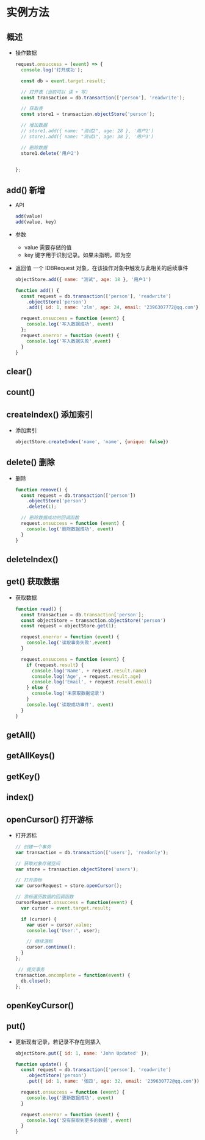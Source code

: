 # 实例方法

## 概述

+ 操作数据

  ```js
  request.onsuccess = (event) => {
    console.log('打开成功');

    const db = event.target.result;

    // 打开表（当前可以 读 + 写）
    const transaction = db.transaction(['person'], 'readwrite');

    // 获取表
    const store1 = transaction.objectStore('person');

    // 增加数据
    // store1.add({ name: "测试2", age: 28 }, '用户2')
    // store1.add({ name: "测试3", age: 38 }, '用户3')

    // 删除数据
    store1.delete('用户2')


  };
  ```

## add() 新增

+ API

  ```js
  add(value)
  add(value, key)
  ```

+ 参数

  + value 需要存储的值
  + key 键字用于识别记录。如果未指明，即为空

+ 返回值 一个 IDBRequest 对象，在该操作对象中触发与此相关的后续事件

  ```js
  objectStore.add({ name: "测试", age: 18 }, '用户1')
  ```

  ```js
  function add() {
    const request = db.transaction(['person'], 'readwrite')
      .objectStore('person')
      .add({ id: 1, name: 'zlm', age: 24, email: '2396307772@qq.com'});

    request.onsuccess = function (event) {
      console.log('写入数据成功', event)
    };
    request.onerror = function (event) {
      console.log('写入数据失败',event)
    }
  }

  ```


## clear()


## count()


## createIndex() 添加索引

+ 添加索引

  ```js
  objectStore.createIndex('name', 'name', {unique: false})
  ```

## delete() 删除

+ 删除

  ```js
  function remove() {
    const request = db.transaction(['person'])
      .objectStore('person')
      .delete(1);

    // 删除数据成功的回调函数
    request.onsuccess = function (event) {
      console.log('删除数据成功', event)
    }
  }
  ```


## deleteIndex()


## get() 获取数据

+ 获取数据

  ```js
  function read() {
    const transaction = db.transaction['person'];
    const objectStore = transaction.objectStore('person')
    const request = objectStore.get(1);

    request.onerror = function (event) {
      console.log('读取事务失败',event)
    }

    request.onsuccess = function (event) {
      if (request.result) {
        console.log('Name', + request.result.name)
        console.log('Age', + request.result.age)
        console.log('Email', + request.result.email)
      } else {
        console.log('未获取数据记录')
      }
      console.log('读取成功事件', event)
    }
  }
  ```


## getAll()


## getAllKeys()


## getKey()


## index()


## openCursor() 打开游标

+ 打开游标

  ```js
  // 创建一个事务
  var transaction = db.transaction(['users'], 'readonly');

  // 获取对象存储空间
  var store = transaction.objectStore('users');

  // 打开游标
  var cursorRequest = store.openCursor();

  // 游标遍历数据的回调函数
  cursorRequest.onsuccess = function(event) {
    var cursor = event.target.result;

    if (cursor) {
      var user = cursor.value;
      console.log('User:', user);

      // 继续游标
      cursor.continue();
    }
  };

   // 提交事务
  transaction.oncomplete = function(event) {
    db.close();
  };
  ```

## openKeyCursor()


## put()

+ 更新现有记录，若记录不存在则插入

  ```js
  objectStore.put({ id: 1, name: 'John Updated' });
  ```

  ```js
  function update() {
    const request = db.transaction(['person'], 'readwrite')
      .objectStore('person')
      .put({ id: 1, name: '张四', age: 32, email: '239630772@qq.com'});

    request.onsuccess = function (event) {
      console.log('更新数据成功', event)
    }

    request.onerror = function (event) {
      console.log('没有获取到更多的数据', event)
    }
  }
  ```
